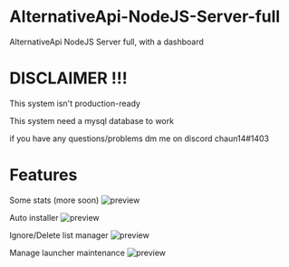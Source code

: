 # AlternativeApi-NodeJS-Server-full
AlternativeApi NodeJS Server full, with a dashboard


# DISCLAIMER !!!

This system isn't production-ready

This system need a mysql database to work

if you have any questions/problems dm me on discord chaun14#1403

# Features
Some stats (more soon)
![preview](https://i.imgur.com/ZLv6kpc.png)


Auto installer
![preview](https://i.imgur.com/wajLy6g.png)

Ignore/Delete list manager
![preview](https://i.imgur.com/Ea11xXC.png)

Manage launcher maintenance
![preview](https://i.imgur.com/BBKVpKb.png)
